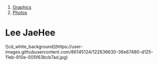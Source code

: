 

<html>
<head>
  <title>Lee JaeHee</title>
</head>
<body>

</body>
<ol>
  <li><a href="1.html">Graphics</a></li>
  <li><a href="2.html">Photos</a></li>
</ol>
<h1>Lee JaeHee</h1>
  ![cd_white_background](https://user-images.githubusercontent.com/86145124/122636630-36e67480-d125-11eb-910e-005f63bcb7ad.jpg)
